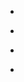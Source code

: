 
- [](/2013/12/415083643925561344/)

- [](/2013/11/399186615546806273/)

- [](/2012/05/j65se-osfgm/)

- [](/2012/05/197334516849848320/)
